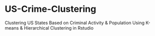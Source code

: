 # US-Crime-Clustering
Clustering US States Based on Criminal Activity &amp; Population Using K-means &amp;  Hierarchical Clustering in Rstudio
